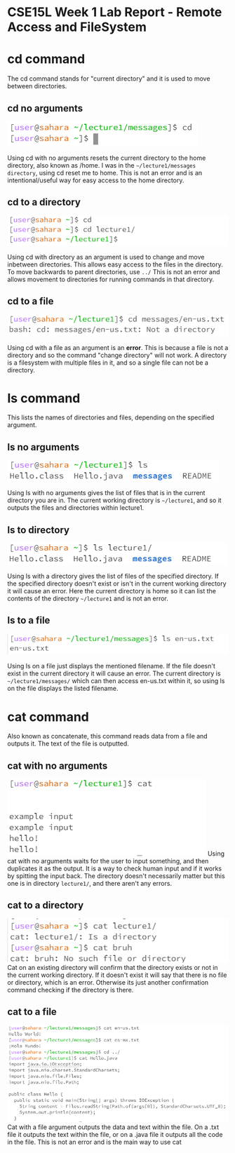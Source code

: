 # CSE15L Week 1 Lab Report - Remote Access and FileSystem 

# cd command
The cd command stands for "current directory" and it is used to move between directories.
## cd no arguments
![Image](cdnoarguments.PNG)

Using cd with no arguments resets the current directory to the home directory, also known as /home. I was in the `~/lecture1/messages directory`, using cd reset me to home.
This is not an error and is an intentional/useful way for easy access to the home directory.

## cd to a directory
![Image](cdtodirectory.PNG)

Using cd with directory as an argument is used to change and move inbetween directories. This allows easy access to the files in the directory. To move backwards to parent directories, use `../`
This is not an error and allows movement to directories for running commands in that directory.

## cd to a file
![Image](cdtofile.PNG)

Using cd with a file as an argument is an **error**. This is because a file is not a directory and so the command "change directory" will not work. 
A directory is a filesystem with multiple files in it, and so a single file can not be a directory. 

# ls command
This lists the names of directories and files, depending on the specified argument.

## ls no arguments
![Image](lsnoarguments.PNG)

Using ls with no arguments gives the list of files that is in the current directory you are in. The current working directory is `~/lecture1`, and so it outputs the files and directories within lecture1.

## ls to directory
![Image](lsdirectory.PNG)

Using ls with a directory gives the list of files of the specified directory. If the specified directory doesn't exist or isn't in the current working directory it will cause an error. Here the current directory is home so it can list the contents of the directory `~/lecture1` and is not an error.

## ls to a file
![Image](lsfile.PNG)

Using ls on a file just displays the mentioned filename. If the file doesn't exist in the current directory it will cause an error. The current directory is `~/lecture1/messages/` which can then access en-us.txt within it, so using ls on the file displays the listed filename.

# cat command
Also known as concatenate, this command reads data from a file and outputs it. The text of the file is outputted.

## cat with no arguments
![Image](cat1.PNG)
Using cat with no arguments waits for the user to input something, and then duplicates it as the output. It is a way to check human input and if it works by spitting the input back. The directory doesn't necessarily matter but this one is in directory `lecture1/`, and there aren't any errors.

## cat to a directory
![Image](cat2.PNG)
Cat on an existing directory will confirm that the directory exists or not in the current working directory. If it doesn't exist it will say that there is no file or directory, which is an error. Otherwise its just another confirmation command checking if the directory is there.

## cat to a file
![Image](cat3.PNG)
Cat with a file argument outputs the data and text within the file. On a .txt file it outputs the text within the file, or on a .java file it outputs all the code in the file. This is not an error and is the main way to use cat
